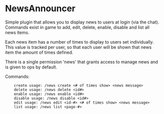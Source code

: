 # NewsAnnouncer

Simple plugin that allows you to display news to users at login (via the chat). Commands exist in game to add, edit,
delete, enable, disable and list all news items.

Each news item has a number of times to display to users set individually. This value is tracked per user, so 
that each user will be shown that news item the amount of times defined.

There is a single permission 'news' that grants access to manage news and is given to ops by default.

Commands:

        create usage: /news create <# of times show> <news message>
        delete usage: /news delete <id#>
        enable usage: /news enable <id#>
        disable usage: /news disable <id#>
        edit usage: /news edit <id-#> <# of times show> <news message>
        list usage: /news list <page-#>